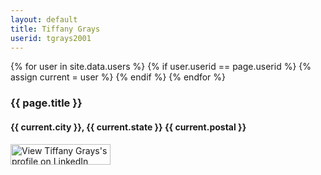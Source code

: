 ```yaml
---
layout: default
title: Tiffany Grays
userid: tgrays2001
---
```


{% for user in site.data.users %}
  {% if user.userid == page.userid %}
    {% assign current = user %}
  {% endif %}
{% endfor %}




### {{ page.title }}

#### {{ current.city }}, {{ current.state }} {{ current.postal }}


<a href="http://www.linkedin.com/in/tgrays2001">
    <img src="https://static.licdn.com/scds/common/u/img/webpromo/btn_viewmy_160x33.png" width="160" height="33" border="0" alt="View Tiffany Grays's profile on LinkedIn">
</a>